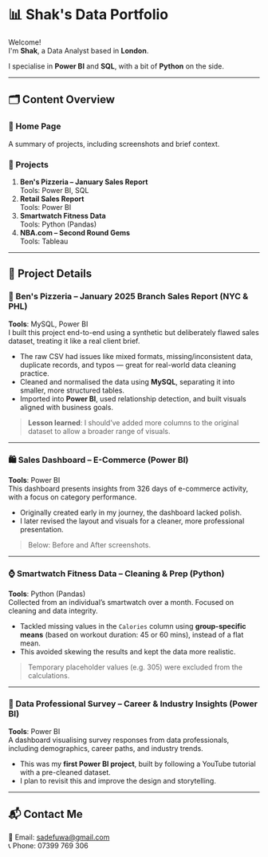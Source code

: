 # 📊 Shak's Data Portfolio

Welcome!  
I'm **Shak**, a Data Analyst based in **London**.

I specialise in **Power BI** and **SQL**, with a bit of **Python** on the side.

---

## 🗂️ Content Overview

### 🔹 Home Page
A summary of projects, including screenshots and brief context.

### 🔹 Projects
1. **Ben's Pizzeria – January Sales Report**  
   Tools: Power BI, SQL  
2. **Retail Sales Report**  
   Tools: Power BI  
3. **Smartwatch Fitness Data**  
   Tools: Python (Pandas)  
4. **NBA.com – Second Round Gems**  
   Tools: Tableau  

---

## 📌 Project Details

### 🍕 Ben's Pizzeria – January 2025 Branch Sales Report (NYC & PHL)
**Tools**: MySQL, Power BI  
I built this project end-to-end using a synthetic but deliberately flawed sales dataset, treating it like a real client brief.

- The raw CSV had issues like mixed formats, missing/inconsistent data, duplicate records, and typos — great for real-world data cleaning practice.
- Cleaned and normalised the data using **MySQL**, separating it into smaller, more structured tables.
- Imported into **Power BI**, used relationship detection, and built visuals aligned with business goals.

> **Lesson learned**: I should’ve added more columns to the original dataset to allow a broader range of visuals.

---

### 🛍️ Sales Dashboard – E-Commerce (Power BI)
**Tools**: Power BI  
This dashboard presents insights from 326 days of e-commerce activity, with a focus on category performance.

- Originally created early in my journey, the dashboard lacked polish.
- I later revised the layout and visuals for a cleaner, more professional presentation.

> Below: Before and After screenshots.

---

### ⌚ Smartwatch Fitness Data – Cleaning & Prep (Python)
**Tools**: Python (Pandas)  
Collected from an individual’s smartwatch over a month. Focused on cleaning and data integrity.

- Tackled missing values in the `Calories` column using **group-specific means** (based on workout duration: 45 or 60 mins), instead of a flat mean.
- This avoided skewing the results and kept the data more realistic.

> Temporary placeholder values (e.g. 305) were excluded from the calculations.

---

### 🧠 Data Professional Survey – Career & Industry Insights (Power BI)
**Tools**: Power BI  
A dashboard visualising survey responses from data professionals, including demographics, career paths, and industry trends.

- This was my **first Power BI project**, built by following a YouTube tutorial with a pre-cleaned dataset.
- I plan to revisit this and improve the design and storytelling.

---

## 📬 Contact Me

📧 Email: [sadefuwa@gmail.com](mailto:sadefuwa@gmail.com)  
📞 Phone: 07399 769 306
